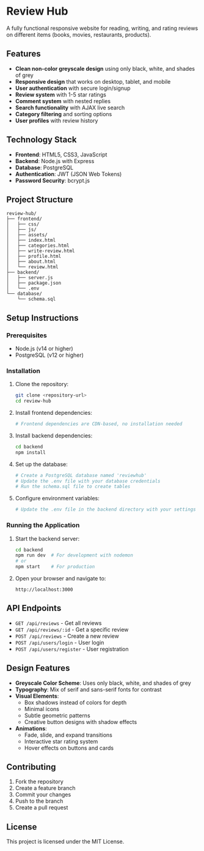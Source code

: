 # Review Hub

A fully functional responsive website for reading, writing, and rating reviews on different items (books, movies, restaurants, products).

## Features

- **Clean non-color greyscale design** using only black, white, and shades of grey
- **Responsive design** that works on desktop, tablet, and mobile
- **User authentication** with secure login/signup
- **Review system** with 1-5 star ratings
- **Comment system** with nested replies
- **Search functionality** with AJAX live search
- **Category filtering** and sorting options
- **User profiles** with review history

## Technology Stack

- **Frontend**: HTML5, CSS3, JavaScript
- **Backend**: Node.js with Express
- **Database**: PostgreSQL
- **Authentication**: JWT (JSON Web Tokens)
- **Password Security**: bcrypt.js

## Project Structure

```
review-hub/
├── frontend/
│   ├── css/
│   ├── js/
│   ├── assets/
│   ├── index.html
│   ├── categories.html
│   ├── write-review.html
│   ├── profile.html
│   ├── about.html
│   └── review.html
├── backend/
│   ├── server.js
│   ├── package.json
│   └── .env
└── database/
    └── schema.sql
```

## Setup Instructions

### Prerequisites

- Node.js (v14 or higher)
- PostgreSQL (v12 or higher)

### Installation

1. Clone the repository:
   ```bash
   git clone <repository-url>
   cd review-hub
   ```

2. Install frontend dependencies:
   ```bash
   # Frontend dependencies are CDN-based, no installation needed
   ```

3. Install backend dependencies:
   ```bash
   cd backend
   npm install
   ```

4. Set up the database:
   ```bash
   # Create a PostgreSQL database named 'reviewhub'
   # Update the .env file with your database credentials
   # Run the schema.sql file to create tables
   ```

5. Configure environment variables:
   ```bash
   # Update the .env file in the backend directory with your settings
   ```

### Running the Application

1. Start the backend server:
   ```bash
   cd backend
   npm run dev  # For development with nodemon
   # or
   npm start    # For production
   ```

2. Open your browser and navigate to:
   ```
   http://localhost:3000
   ```

## API Endpoints

- `GET /api/reviews` - Get all reviews
- `GET /api/reviews/:id` - Get a specific review
- `POST /api/reviews` - Create a new review
- `POST /api/users/login` - User login
- `POST /api/users/register` - User registration

## Design Features

- **Greyscale Color Scheme**: Uses only black, white, and shades of grey
- **Typography**: Mix of serif and sans-serif fonts for contrast
- **Visual Elements**: 
  - Box shadows instead of colors for depth
  - Minimal icons
  - Subtle geometric patterns
  - Creative button designs with shadow effects
- **Animations**: 
  - Fade, slide, and expand transitions
  - Interactive star rating system
  - Hover effects on buttons and cards

## Contributing

1. Fork the repository
2. Create a feature branch
3. Commit your changes
4. Push to the branch
5. Create a pull request

## License

This project is licensed under the MIT License.